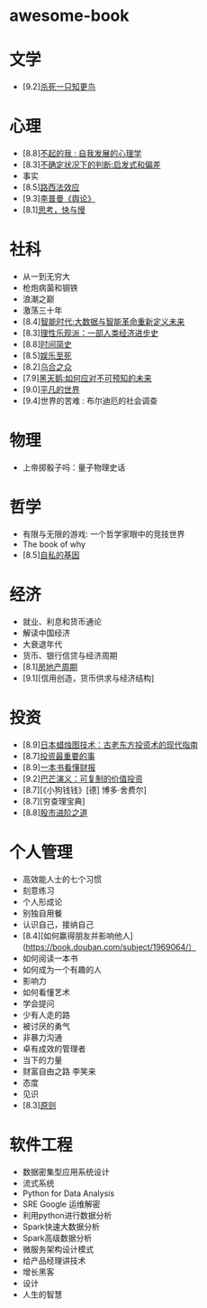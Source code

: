 # awesome-book

# 文学
* [9.2][杀死一只知更鸟](https://book.douban.com/subject/6781808/)

# 心理
* [8.8][不起的我 : 自我发展的心理学](https://book.douban.com/subject/34836531/)
* [8.3][不确定状况下的判断:启发式和偏差](https://book.douban.com/subject/3248694/)
* 事实
* [8.5][路西法效应](https://book.douban.com/subject/4071842/)
* [9.3][李普曼《舆论》](https://book.douban.com/subject/27662713/)
* [8.1][思考，快与慢](https://book.douban.com/subject/10785583/)

# 社科
* 从一到无穷大
* 枪炮病菌和钢铁
* 浪潮之巅
* 激荡三十年
* [8.4][智能时代:大数据与智能革命重新定义未来](https://book.douban.com/subject/26838557/)
* [8.3][理性乐观派：一部人类经济进步史](https://book.douban.com/subject/6913343/)
* [8.8][时间简史](https://book.douban.com/subject/1034282/)
* [8.5][娱乐至死](https://book.douban.com/subject/1062193/)
* [8.2][乌合之众](https://book.douban.com/subject/1012611/)
* [7.9][黑天鹅:如何应对不可预知的未来](https://book.douban.com/subject/6854525/)
* [9.0][平凡的世界](https://book.douban.com/subject/10517238/)
* [9.4]世界的苦难 : 布尔迪厄的社会调查

# 物理
* 上帝掷骰子吗：量子物理史话

# 哲学
* 有限与无限的游戏: 一个哲学家眼中的竞技世界
* The book of why
* [8.5][自私的基因](https://book.douban.com/subject/11445548/)

# 经济
* 就业、利息和货币通论
* 解读中国经济
* 大衰退年代
* 货币、银行信贷与经济周期
* [8.1][房地产周期](https://book.douban.com/subject/27142454/)
* [9.1][信用创造，货币供求与经济结构]

# 投资
* [8.9][日本蜡烛图技术：古老东方投资术的现代指南](https://book.douban.com/subject/34948750/)
* [8.7][投资最重要的事](https://book.douban.com/subject/10799082/)
* [8.9][一本书看懂财报](https://book.douban.com/subject/25926542/)
* [9.2][巴芒演义：可复制的价值投资](https://book.douban.com/subject/34997313/)
* [8.7][《小狗钱钱》[德] 博多·舍费尔]
* [8.7][穷查理宝典]
* [8.8][股市进阶之道](https://book.douban.com/subject/25829645/)


# 个人管理
* 高效能人士的七个习惯
* 刻意练习
* 个人形成论
* 别独自用餐
* 认识自己，接纳自己
* [8.4][如何赢得朋友并影响他人](https://book.douban.com/subject/1969064/）
* 如何阅读一本书
* 如何成为一个有趣的人
* 影响力
* 如何看懂艺术
* 学会提问
* 少有人走的路
* 被讨厌的勇气
* 非暴力沟通
* 卓有成效的管理者
* 当下的力量
* 财富自由之路 李笑来
* 态度
* 见识
* [8.3][原则](https://book.douban.com/subject/27608239/)

# 软件工程
* 数据密集型应用系统设计
* 流式系统
* Python for Data Analysis
* SRE Google 运维解密
* 利用python进行数据分析
* Spark快速大数据分析
* Spark高级数据分析
* 微服务架构设计模式
* 给产品经理讲技术
* 增长黑客
* 设计
* 人生的智慧
